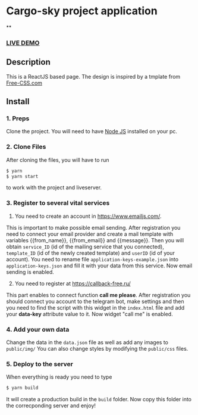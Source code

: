 # Cargo-sky project application

**

### <a href="https://cargo-sky.netlify.app">LIVE DEMO</a> 

## Description
This is a ReactJS based page. The design is inspired by a tmplate from <a href="https://www.free-css.com/assets/files/free-css-templates/preview/page234/interact/">Free-CSS.com </a>

## Install
### 1. Preps
Clone the project. You will need to have <a href="https://nodejs.org/">Node JS</a> installed on your pc. 

### 2. Clone Files
After cloning the files, you will have to run 
```bash
$ yarn
$ yarn start
```
to work with the project and liveserver.

### 3. Register to several vital services
1. You need to create an account in https://www.emailjs.com/. 

This is important to make possible email sending.
After registration you need to connect your email provider and create a mail template with variables {{from_name}}, {{from_email}}
 and {{message}}. Then you will obtain `service_ID` (id of the mailing service that you connected), `template_ID` 
(id of the newly created template) and `userID` (id of your account). 
You need to rename file `application-keys-example.json` into `application-keys.json` and fill it with your data
from this service. Now email sending is enabled.

2. You need to register at https://callback-free.ru/

This part enables to connect function **call me please**. After registration you should connect you account to the 
telegram bot, make settings and then you need to find the script with this widget in the `index.html` file 
and add your **data-key** attribute value to it. Now widget "call me" is enabled.

### 4. Add your own data
Change the data in the ```data.json``` file as well as add any images to ```public/img/```
You can also change styles by modifying the ```public/css``` files.

### 5. Deploy to the server
When everything is ready you need to type
```bash
$ yarn build
```

It will create a production build in the `build` folder. Now copy this folder into the correcponding server and enjoy!

